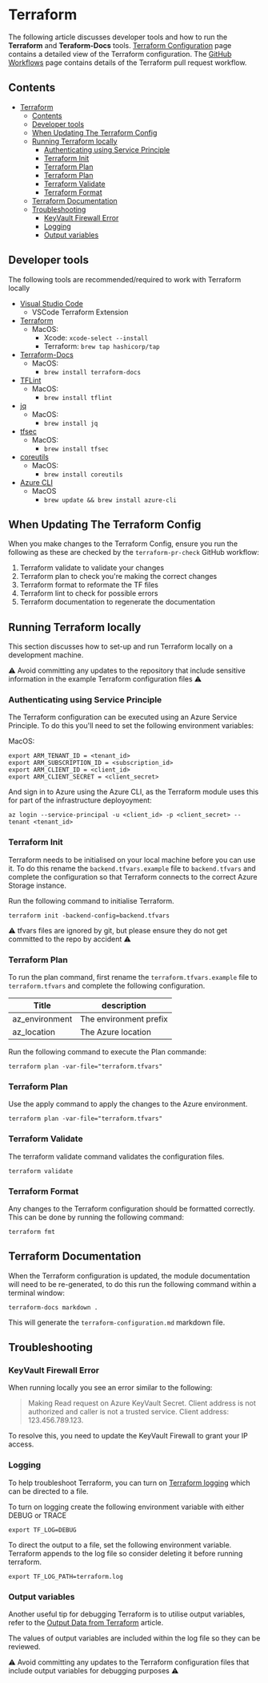 # Terraform

The following article discusses developer tools and how to run the **Terraform** and **Teraform-Docs** tools. [Terraform Configuration](./terraform-configuration.md) page contains a detailed view of the Terraform configuration.  The [GitHub Workflows](../docs/GitHub-Workflows.md) page contains details of the Terraform pull request workflow.

## Contents

- [Terraform](#terraform)
  - [Contents](#contents)
  - [Developer tools](#developer-tools)
  - [When Updating The Terraform Config](#when-updating-the-terraform-config)
  - [Running Terraform locally](#running-terraform-locally)
    - [Authenticating using Service Principle](#authenticating-using-service-principle)
    - [Terraform Init](#terraform-init)
    - [Terraform Plan](#terraform-plan)
    - [Terraform Plan](#terraform-plan-1)
    - [Terraform Validate](#terraform-validate)
    - [Terraform Format](#terraform-format)
  - [Terraform Documentation](#terraform-documentation)
  - [Troubleshooting](#troubleshooting)
    - [KeyVault Firewall Error](#keyvault-firewall-error)
    - [Logging](#logging)
    - [Output variables](#output-variables)

## Developer tools

The following tools are recommended/required to work with Terraform locally

* [Visual Studio Code](https://code.visualstudio.com/)
  * VSCode Terraform Extension
* [Terraform](https://www.terraform.io/)
  * MacOS: 
    * Xcode: `xcode-select --install` 
    * Terraform: `brew tap hashicorp/tap`  
* [Terraform-Docs](https://terraform-docs.io/)
  * MacOS:
    * `brew install terraform-docs`
* [TFLint](https://github.com/terraform-linters/tflint)
  * MacOS:
    * `brew install tflint`
* [jq](https://jqlang.github.io/jq/)
  * MacOS:
    * `brew install jq`
* [tfsec](https://aquasecurity.github.io/tfsec/v1.28.1/)
  * MacOS:
    * `brew install tfsec`
* [coreutils](https://www.gnu.org/software/coreutils/)
  * MacOS:
    * `brew install coreutils`
* [Azure CLI](https://learn.microsoft.com/en-us/cli/azure/) 
  * MacOS
    * `brew update && brew install azure-cli`

## When Updating The Terraform Config

When you make changes to the Terraform Config, ensure you run the following as these are checked by the `terraform-pr-check` GitHub workflow:

1. Terraform validate to validate your changes
2. Terraform plan to check you're making the correct changes 
3. Terraform format to reformate the TF files
4. Terraform lint to check for possible errors
5. Terraform documentation to regenerate the documentation

## Running Terraform locally

This section discusses how to set-up and run Terraform locally on a development machine.

⚠️ Avoid committing any updates to the repository that include sensitive information in the example Terraform configuration files ⚠️

### Authenticating using Service Principle
The Terraform configuration can be executed using an Azure Service Principle.  To do this you'll need to set the following environment variables:

MacOS:
```
export ARM_TENANT_ID = <tenant_id> 
export ARM_SUBSCRIPTION_ID = <subscription_id> 
export ARM_CLIENT_ID = <client_id>
export ARM_CLIENT_SECRET = <client_secret>
```

And sign in to Azure using the Azure CLI, as the Terraform module uses this for part of the infrastructure deployoyment:

```
az login --service-principal -u <client_id> -p <client_secret> --tenant <tenant_id> 
```

### Terraform Init 
Terraform needs to be initialised on your local machine before you can use it. To do this rename the `backend.tfvars.example` file to `backend.tfvars` and complete the configuration so that Terraform connects to the correct Azure Storage instance.  

Run the following command to initialise Terraform.

`terraform init -backend-config=backend.tfvars`

⚠️ tfvars files are ignored by git, but please ensure they do not get committed to the repo by accident ⚠️ 

### Terraform Plan
To run the plan command, first rename the `terraform.tfvars.example` file to `terraform.tfvars` and complete the following configuration.  

| Title          | description            |
| -------------- | ---------------------- |
| az_environment | The environment prefix |
| az_location    | The Azure location     |

Run the following command to execute the Plan commande: 

`terraform plan -var-file="terraform.tfvars"`

### Terraform Plan

Use the apply command to apply the changes to the Azure environment.

`terraform plan -var-file="terraform.tfvars"`

### Terraform Validate

The terraform validate command validates the configuration files.

`terraform validate`

### Terraform Format

Any changes to the Terraform configuration should be formatted correctly.  This can be done by running the following command:

`terraform fmt`

## Terraform Documentation

When the Terraform configuration is updated, the module documentation will need to be re-generated, to do this run the following command within a terminal window:

`terraform-docs markdown .` 

This will generate the `terraform-configuration.md` markdown file.

## Troubleshooting

### KeyVault Firewall Error

When running locally you see an error similar to the following:

> Making Read request on Azure KeyVault Secret.  Client address is not authorized and caller is not a trusted service. Client address: 123.456.789.123.

To resolve this, you need to update the KeyVault Firewall to grant your IP access. 

### Logging
To help troubleshoot Terraform, you can turn on [Terraform logging](https://developer.hashicorp.com/terraform/tutorials/configuration-language/troubleshooting-workflow#enable-terraform-logging) which can be directed to a file.

To turn on logging create the following environment variable with either DEBUG or TRACE

`export TF_LOG=DEBUG`

To direct the output to a file, set the following environment variable. Terraform appends to the log file so consider deleting it before running terraform. 

`export TF_LOG_PATH=terraform.log`

### Output variables
Another useful tip for debugging Terraform is to utilise output variables, refer to the [Output Data from Terraform](https://developer.hashicorp.com/terraform/tutorials/configuration-language/outputs) article.  

The values of output variables are included within the log file so they can be reviewed.  

⚠️ Avoid committing any updates to the Terraform configuration files that include output variables for debugging purposes ⚠️